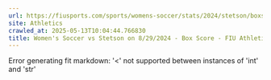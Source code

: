```yaml
---
url: https://fiusports.com/sports/womens-soccer/stats/2024/stetson/boxscore/12500
site: Athletics
crawled_at: 2025-05-13T10:04:44.766830
title: Women's Soccer vs Stetson on 8/29/2024 - Box Score - FIU Athletics
---
```


Error generating fit markdown: '<' not supported between instances of 'int' and 'str'